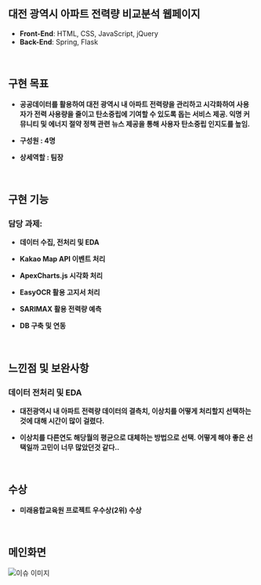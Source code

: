 ## 대전 광역시 아파트 전력량 비교분석 웹페이지

- **Front-End**: HTML, CSS, JavaScript, jQuery
- **Back-End**: Spring, Flask

<br>

## 구현 목표
 - **공공데이터를 활용하여 대전 광역시 내 아파트 전력량을 관리하고 시각화하여
사용자가 전력 사용량을 줄이고 탄소중립에 기여할 수 있도록 돕는 서비스 제공. 익명 커뮤니티 및 에너지 절약 정책 관련 뉴스 제공을 통해 사용자 탄소중립
인지도를 높임.**

 - **구성원 : 4명**
 - **상세역할 : 팀장**

<br>

## 구현 기능
### 담당 과제: 
- **데이터 수집, 전처리 및 EDA**
- **Kakao Map API 이벤트 처리**
- **ApexCharts.js 시각화 처리**
- **EasyOCR 활용 고지서 처리**
- **SARIMAX 활용 전력량 예측**
- **DB 구축 및 연동**

  <br>

## 느낀점 및 보완사항
### 데이터 전처리 및 EDA
- **대전광역시 내 아파트 전력량 데이터의 결측치, 이상치를 어떻게 처리할지 선택하는 것에 대해 시간이 많이 걸렸다.**
- **이상치를 다른연도 해당월의 평균으로 대체하는 방법으로 선택. 어떻게 해야 좋은 선택일까 고민이 너무 많았던것 같다..**

  <br>


## 수상
- **미래융합교육원 프로젝트 우수상(2위) 수상**

  <br>


## 메인화면
![이슈 이미지](https://github.com/Kbigstar/2024_Spring_TeamProj/assets/93638178/6dcb9855-49b5-4ac8-a097-e6207c3629e1)
